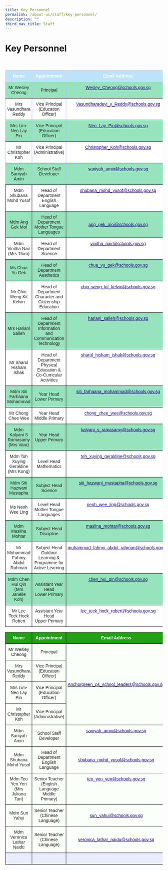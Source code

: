 ```yaml
---
title: Key Personnel
permalink: /about-us/staff/key-personnel/
description: ""
third_nav_title: Staff
---
```

Key Personnel
=============
<br>

<style type="text/css">
.tg  {border-collapse:collapse;border-color:#aabcfe;border-spacing:0;}
.tg td{background-color:#e8edff;border-color:#aabcfe;border-style:solid;border-width:1px;color:#669;
  font-family:Arial, sans-serif;font-size:14px;overflow:hidden;padding:10px 5px;word-break:normal;}
.tg th{background-color:#b9c9fe;border-color:#aabcfe;border-style:solid;border-width:1px;color:#039;
  font-family:Arial, sans-serif;font-size:14px;font-weight:normal;overflow:hidden;padding:10px 5px;word-break:normal;}
.tg .tg-c8an{background-color:#97E3BD;color:#222;text-align:center;vertical-align:middle}
.tg .tg-su6w{background-color:#97E3BD;border-color:inherit;color:#222;text-align:center;vertical-align:middle}
.tg .tg-g70e{background-color:#FFF;border-color:inherit;color:#21088A;font-weight:bold;text-align:center;text-decoration:underline;
  vertical-align:top}
.tg .tg-ll8o{background-color:#97E3BD;border-color:inherit;color:#222;text-align:center;vertical-align:top}
.tg .tg-u3l0{background-color:#BCE3FA;border-color:#ffccc9;color:#FFF;font-weight:bold;text-align:center;vertical-align:top}
.tg .tg-o9eh{background-color:#97E3BD;border-color:inherit;color:#21088A;font-weight:bold;text-align:center;
  text-decoration:underline;vertical-align:top}
.tg .tg-ble8{background-color:#97E3BD;color:#21088A;font-weight:bold;text-align:center;text-decoration:underline;vertical-align:top}
.tg .tg-gktn{background-color:#FFF;border-color:inherit;color:#222;text-align:center;vertical-align:middle}
.tg .tg-gct1{background-color:#FFF;border-color:inherit;color:#222;text-align:center;vertical-align:top}
.tg .tg-lygy{background-color:#FFF;color:#222;text-align:center;vertical-align:top}
.tg .tg-0pyt{background-color:#FFF;color:#21088A;font-weight:bold;text-align:center;text-decoration:underline;vertical-align:top}
.tg .tg-a3j2{background-color:#FFF;color:#222;text-align:center;vertical-align:middle}
</style>
<table class="tg">
<thead>
  <tr>
    <th class="tg-u3l0">Name</th>
    <th class="tg-u3l0">Appointment</th>
    <th class="tg-u3l0">Email Address</th>
  </tr>
</thead>
<tbody>
  <tr>
    <td class="tg-su6w"><span style="color:#222;background-color:#97E3BD"> Mr Wesley Cheong</span></td>
    <td class="tg-su6w"><span style="color:#222;background-color:#97E3BD"> Principal</span></td>
    <td class="tg-o9eh"><a href="mailto:Wesley_Cheong@schools.gov.sg"><span style="font-weight:500;text-decoration:underline;color:#21088A">Wesley_Cheong@schools.gov.sg</span></a></td>
  </tr>
  <tr>
    <td class="tg-gktn"><span style="color:#222;background-color:#FFF"> Mrs Vasundhara Reddy</span></td>
    <td class="tg-gct1"><span style="color:#222"> Vice Principal</span><br><span style="color:#222">(Education Officer)</span></td>
    <td class="tg-g70e"><a href="mailto:Vasundharadevi_v_reddy@schools.gov.sg"><span style="font-weight:500;text-decoration:underline;color:#21088A">Vasundharadevi_v_Reddy@schools.gov.sg</span></a></td>
  </tr>
  <tr>
    <td class="tg-su6w"><span style="color:#222;background-color:#97E3BD"> Mrs Lim-Neo Lay Pin</span></td>
    <td class="tg-ll8o"><span style="color:#222"> Vice Principal</span><br><span style="color:#222">(Education Officer)</span></td>
    <td class="tg-o9eh"><a href="mailto:Neo_Lay_Pin@schools.gov.sg"><span style="font-weight:500;text-decoration:underline;color:#21088A">Neo_Lay_Pin@schools.gov.sg</span></a></td>
  </tr>
  <tr>
    <td class="tg-gktn"><span style="color:#222;background-color:#FFF"> Mr Christopher Koh</span></td>
    <td class="tg-gct1"><span style="color:#222"> Vice Principal</span><br><span style="color:#222">(</span>Administrative<span style="color:#222">)</span></td>
    <td class="tg-g70e"><a href="mailto:Christopher_Koh@schools.gov.sg"><span style="font-weight:500;text-decoration:underline;color:#21088A">Christopher_Koh@schools.gov.sg</span></a></td>
  </tr>
  <tr>
    <td class="tg-ll8o">Mdm Saniyah Amin</td>
    <td class="tg-ll8o">School Staff Developer</td>
    <td class="tg-o9eh"><a href="mailto:saniyah_amin@schools.gov.sg"><span style="font-weight:500;text-decoration:underline;color:#21088A">saniyah_amin@schools.gov.sg</span></a></td>
  </tr>
  <tr>
    <td class="tg-lygy">Mdm Shubana Mohd Yusof</td>
    <td class="tg-lygy">Head of Department<br>English Language</td>
    <td class="tg-0pyt"><a href="mailto:shubana_mohd_yusof@schools.gov.sg"><span style="font-weight:500;text-decoration:underline;color:#21088A">shubana_mohd_yusof@schools.gov.sg</span></a></td>
  </tr>
  <tr>
    <td class="tg-c8an"><span style="color:#222;background-color:#97E3BD"> Mdm Ang Gek Moi</span></td>
    <td class="tg-c8an"><span style="color:#222;background-color:#97E3BD"> Head of Department</span><br><span style="color:#222;background-color:#97E3BD">Mother Tongue Languages</span></td>
    <td class="tg-c8an"><span style="color:#222;background-color:#97E3BD"> </span><a href="mailto:ang_gek_moi@schools.gov.sg"><span style="font-weight:500;text-decoration:underline;color:#21088A">ang_gek_moi@schools.gov.sg</span></a></td>
  </tr>
  <tr>
    <td class="tg-a3j2"><span style="color:#222;background-color:#FFF">Mdm Vinitha Nair</span><br><span style="color:#222;background-color:#FFF">(Mrs Thiro)</span></td>
    <td class="tg-a3j2"><span style="color:#222;background-color:#FFF">Head of Department</span><br><span style="color:#222;background-color:#FFF">Science</span></td>
    <td class="tg-0pyt"><a href="mailto:vinitha_nair@schools.gov.sg"><span style="font-weight:500;text-decoration:underline;color:#21088A">vinitha_nair@schools.gov.sg</span></a></td>
  </tr>
  <tr>
    <td class="tg-c8an"><span style="color:#222;background-color:#97E3BD">Ms Chua Yu Gek</span><br></td>
    <td class="tg-c8an"><span style="color:#222;background-color:#97E3BD">Head of Department</span><br><span style="color:#222;background-color:#97E3BD">Aesthetics</span></td>
    <td class="tg-ble8"><a href="mailto:chua_yu_gek@schools.gov.sg"><span style="font-weight:500;text-decoration:underline;color:#21088A">chua_yu_gek@schools.gov.sg</span></a></td>
  </tr>
  <tr>
    <td class="tg-a3j2"><span style="color:#222;background-color:#FFF">Mr Chin Weng Kit Kelvin</span></td>
    <td class="tg-a3j2"><span style="color:#222;background-color:#FFF">Head of Department</span><br><span style="color:#222;background-color:#FFF">Character and Citizenship Education</span></td>
    <td class="tg-0pyt"><a href="mailto:chin_weng_kit_kelvin@schools.gov.sg"><span style="font-weight:500;text-decoration:underline;color:#21088A">chin_weng_kit_kelvin@schools.gov.sg</span></a></td>
  </tr>
  <tr>
    <td class="tg-c8an"><span style="color:#222;background-color:#97E3BD">Mrs Hariani Salleh</span></td>
    <td class="tg-c8an"><span style="color:#222;background-color:#97E3BD">Head of Department</span><br><span style="color:#222;background-color:#97E3BD">Information and Communication Technology</span></td>
    <td class="tg-ble8"><a href="mailto:hariani_salleh@schools.gov.sg"><span style="font-weight:500;text-decoration:underline;color:#21088A">hariani_salleh@schools.gov.sg</span></a></td>
  </tr>
  <tr>
    <td class="tg-a3j2"><span style="color:#222;background-color:#FFF">Mr Sharul Hisham Ishak</span></td>
    <td class="tg-a3j2"><span style="color:#222;background-color:#FFF">Head of Department</span><br><span style="color:#222;background-color:#FFF">Physical Education &amp; Co-Curricular Activities</span></td>
    <td class="tg-0pyt"><a href="mailto:sharul_hisham_ishak@schools.gov.sg"><span style="font-weight:500;text-decoration:underline;color:#21088A">sharul_hisham_ishak@schools.gov.sg</span></a></td>
  </tr>
  <tr>
    <td class="tg-c8an"><span style="color:#222;background-color:#97E3BD">Mdm Siti Farhaana Mohammad</span></td>
    <td class="tg-c8an"><span style="color:#222;background-color:#97E3BD">Year Head</span><br><span style="color:#222;background-color:#97E3BD">Lower Primary</span></td>
    <td class="tg-ble8"><a href="mailto:siti_farhaana_mohammad@schools.gov.sg"><span style="font-weight:500;text-decoration:underline;color:#21088A">siti_farhaana_mohammad@schools.gov.sg</span></a></td>
  </tr>
  <tr>
    <td class="tg-a3j2"><span style="color:#222;background-color:#FFF">Mr Chong Chee Wee</span></td>
    <td class="tg-a3j2"><span style="color:#222;background-color:#FFF">Year Head</span><br><span style="color:#222;background-color:#FFF">Middle Primary</span></td>
    <td class="tg-0pyt"><a href="mailto:chong_chee_wee@schools.gov.sg"><span style="font-weight:500;text-decoration:underline;color:#21088A">chong_chee_wee@schools.gov.sg</span></a></td>
  </tr>
  <tr>
    <td class="tg-c8an"><span style="color:#222;background-color:#97E3BD">Mdm Kalyani S Ramasamy</span><br><span style="color:#222;background-color:#97E3BD">(Mrs Vara)</span></td>
    <td class="tg-c8an"><span style="color:#222;background-color:#97E3BD">Year Head</span><br><span style="color:#222;background-color:#97E3BD">Upper Primary</span></td>
    <td class="tg-ble8"><a href="mailto:kalyani_s_ramasamy@schools.gov.sg"><span style="font-weight:500;text-decoration:underline;color:#21088A">kalyani_s_ramasamy@schools.gov.sg</span></a></td>
  </tr>
  <tr>
    <td class="tg-a3j2"><span style="color:#222;background-color:#FFF">Mdm Toh Xuying Geraldine</span><br><span style="color:#222;background-color:#FFF">(Mrs Kong)</span></td>
    <td class="tg-a3j2"><span style="color:#222;background-color:#FFF">Level Head</span><br><span style="color:#222;background-color:#FFF">Mathematics</span></td>
    <td class="tg-0pyt"><a href="mailto:toh_xuying_geraldine@schools.gov.sg"><span style="font-weight:500;text-decoration:underline;color:#21088A">toh_xuying_geraldine@schools.gov.sg</span></a></td>
  </tr>
  <tr>
    <td class="tg-c8an"><span style="color:#222;background-color:#97E3BD">Mdm Siti Hazwani Mustapha</span></td>
    <td class="tg-c8an"><span style="color:#222;background-color:#97E3BD">Subject Head</span><br><span style="color:#222;background-color:#97E3BD">Science</span></td>
    <td class="tg-ble8"><a href="mailto:siti_hazwani_mustapha@schools.gov.sg"><span style="font-weight:500;text-decoration:underline;color:#21088A">siti_hazwani_mustapha@schools.gov.sg</span></a></td>
  </tr>
  <tr>
    <td class="tg-a3j2"><span style="color:#222;background-color:#FFF">Ms Neoh Wee Ling</span></td>
    <td class="tg-a3j2"><span style="color:#222;background-color:#FFF">Level Head</span><br><span style="color:#222;background-color:#FFF">Mother Tongue Languages</span></td>
    <td class="tg-0pyt"><a href="mailto:neoh_wee_ling@schools.gov.sg"><span style="font-weight:500;text-decoration:underline;color:#21088A">neoh_wee_ling@schools.gov.sg</span></a></td>
  </tr>
  <tr>
    <td class="tg-c8an"><span style="color:#222;background-color:#97E3BD">Mdm Maslina Mohtar</span></td>
    <td class="tg-c8an"><span style="color:#222;background-color:#97E3BD">Subject Head</span><br><span style="color:#222;background-color:#97E3BD">Discipline</span></td>
    <td class="tg-ble8"><a href="mailto:maslina_mohtar@schools.gov.sg"><span style="font-weight:500;text-decoration:underline;color:#21088A">maslina_mohtar@schools.gov.sg</span></a></td>
  </tr>
  <tr>
    <td class="tg-a3j2"><span style="color:#222;background-color:#FFF">Mr Muhammad Fahmy Abdul Rahman</span></td>
    <td class="tg-a3j2"><span style="color:#222;background-color:#FFF">Subject Head</span><br><span style="color:#222;background-color:#FFF">Outdoor Learning &amp; Programme for Active Learning</span></td>
    <td class="tg-0pyt"><a href="mailto:muhammad_fahmy_abdul_rahman@schools.gov.sg"><span style="font-weight:500;text-decoration:underline;color:#21088A">muhammad_fahmy_abdul_rahman@schools.gov.sg</span></a></td>
  </tr>
  <tr>
    <td class="tg-c8an"><span style="color:#222;background-color:#97E3BD">Mdm Chen Hui Qin</span><br><span style="color:#222;background-color:#97E3BD">(Mrs Janelle Koh)</span></td>
    <td class="tg-c8an"><span style="color:#222;background-color:#97E3BD">Assistant Year Head</span><br><span style="color:#222;background-color:#97E3BD">Lower Primary</span></td>
    <td class="tg-ble8"><a href="mailto:chen_hui_qin@schools.gov.sg"><span style="font-weight:500;text-decoration:underline;color:#21088A">chen_hui_qin@schools.gov.sg</span></a></td>
  </tr>
  <tr>
    <td class="tg-a3j2"><span style="color:#222;background-color:#FFF">Mr Lee Teck Hock Robert</span></td>
    <td class="tg-a3j2"><span style="color:#222;background-color:#FFF">Assistant Year Head</span><br><span style="color:#222;background-color:#FFF">Upper Primary</span></td>
    <td class="tg-0pyt"><a href="mailto:lee_teck_hock_robert@schools.gov.sg"><span style="font-weight:500;text-decoration:underline;color:#21088A">lee_teck_hock_robert@schools.gov.sg</span></a></td>
  </tr>
</tbody>
</table>





<style type="text/css">
.tg  {border-collapse:collapse;border-spacing:0;}
.tg td{border-color:black;border-style:solid;border-width:1px;font-family:Arial, sans-serif;font-size:14px;
  overflow:hidden;padding:10px 5px;word-break:normal;}
.tg th{border-color:black;border-style:solid;border-width:1px;font-family:Arial, sans-serif;font-size:14px;
  font-weight:normal;overflow:hidden;padding:10px 5px;word-break:normal;}
.tg .tg-1h0n{background-color:#22A114;color:#FBFFFA;font-weight:bold;text-align:center;vertical-align:top}
.tg .tg-fskk{background-color:#FBFFFA;color:#21088A;font-weight:bold;text-align:center;text-decoration:underline;vertical-align:center}
.tg .tg-lb3e{background-color:#FBFFFA;color:#21088A;font-weight:bold;text-align:center;vertical-align:top}
.tg .tg-s6uv{background-color:#FBFFFA;color:#222;text-align:center;vertical-align:middle}
</style>
<table class="tg">
<thead>
  <tr>
    <th class="tg-1h0n">Name</th>
    <th class="tg-1h0n">Appointment</th>
    <th class="tg-1h0n">Email Address</th>
  </tr>
</thead>
<tbody>
  <tr>
    <td class="tg-s6uv"><span style="color:#222;background-color:#FBFFFA">Mr Wesley Cheong</span></td>
    <td class="tg-s6uv"><span style="color:#222;background-color:#FBFFFA">Principal</span></td>
    <td class="tg-lb3e" rowspan="4" style="text-align: center; vertical-align: middle;"><a href="mailto:Anchorgreen_ps_school_leaders@schools.gov.sg"><span style="font-weight:500;text-decoration:none;color:#21088A">Anchorgreen_ps_school_leaders@schools.gov.sg</span></a></td>
  </tr>
  <tr>
    <td class="tg-s6uv"><span style="color:#222;background-color:#FBFFFA">Mrs Vasundhara Reddy</span></td>
    <td class="tg-s6uv"><span style="color:#222;background-color:#FBFFFA">Vice Principal <br>(Education Officer)</span><br></td>
  </tr>
  <tr>
    <td class="tg-s6uv"><span style="color:#222;background-color:#FBFFFA">Mrs Lim-Neo Lay Pin</span></td>
    <td class="tg-s6uv"><span style="color:#222;background-color:#FBFFFA">Vice Principal <br>(Education Officer)</span><br></td>
  </tr>
  <tr>
    <td class="tg-s6uv"><span style="color:#222;background-color:#FBFFFA">Mr Christopher Koh</span><br></td>
    <td class="tg-s6uv"><span style="color:#222;background-color:#FBFFFA">Vice Principal<br>(Administrative)</span><br></td>
  </tr>
  <tr>
    <td class="tg-s6uv"><span style="color:#222;background-color:#FBFFFA">Mdm Saniyah Amin</span><br></td>
    <td class="tg-s6uv"><span style="color:#222;background-color:#FBFFFA">School Staff Developer</span><br></td>
    <td class="tg-lb3e"><a href="mailto:saniyah_amin@schools.gov.sg"><span style="font-weight:500;text-decoration:none;color:#21088A">saniyah_amin@schools.gov.sg</span></a><br></td>
  </tr>
  <tr>
    <td class="tg-s6uv"><span style="color:#222;background-color:#FBFFFA">Mdm Shubana Mohd Yusof</span><br></td>
    <td class="tg-s6uv"><span style="color:#222;background-color:#FBFFFA">Head of Department <br>English Language</span><br></td>
    <td class="tg-lb3e" style="text-align: center; vertical-align: middle;"><a href="mailto:shubana_mohd_yusof@schools.gov.sg"><span style="font-weight:500;text-decoration:none;color:#21088A">shubana_mohd_yusof@schools.gov.sg</span></a><br></td>
  </tr>
  <tr>
    <td class="tg-s6uv"><span style="color:#222;background-color:#FBFFFA">Mdm Teo Yen Yen<br>
(Mrs Juliana Tan)</span><br></td>
    <td class="tg-s6uv"><span style="color:#222;background-color:#FBFFFA">Senior Teacher<br>
(English Language
Middle Primary)</span><br></td>
    <td class="tg-lb3e"><a href="mailto:teo_yen_yen@schools.gov.sg"><span style="font-weight:500;text-decoration:none;color:#21088A">teo_yen_yen@schools.gov.sg</span></a><br></td>
  </tr>
  <tr>
    <td class="tg-s6uv"><span style="color:#222;background-color:#FBFFFA">Mdm Sun Yahui</span><br></td>
    <td class="tg-s6uv"><span style="color:#222;background-color:#FBFFFA">Senior Teacher<br>
(Chinese Language)</span><br></td>
    <td class="tg-fskk"><a href="mailto:sun_yahui@schools.gov.sg"><span style="font-weight:500;text-decoration:underline;color:#21088A">sun_yahui@schools.gov.sg</span></a></td>
  </tr>
	 <tr>
    <td class="tg-s6uv"><span style="color:#222;background-color:#FBFFFA">Mdm Veronica Lathar Naidu</span><br></td>
    <td class="tg-s6uv"><span style="color:#222;background-color:#FBFFFA">Senior Teacher<br>
(Chinese Language)</span><br></td>
    <td class="tg-fskk"><a href="mailto:veronica_lathar_naidu@schools.gov.sg"><span style="font-weight:500;text-decoration:underline;color:#21088A">veronica_lathar_naidu@schools.gov.sg</span></a></td>
  </tr>
	<tr>
    <td class="tg-djmn"><span style="color:#222;background-color:#FBFFFA"></span></td>
    <td class="tg-djmn"><span style="color:#222;background-color:#FBFFFA"></span><br></td>
    <td class="tg-33ww"></td>
  </tr>
</tbody>
</table>